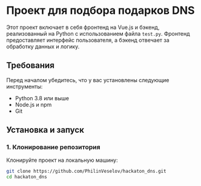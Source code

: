 # Проект для подбора подарков DNS

Этот проект включает в себя фронтенд на Vue.js и бэкенд, реализованный на Python с использованием файла `test.py`. Фронтенд предоставляет интерфейс пользователя, а бэкенд отвечает за обработку данных и логику.

## Требования

Перед началом убедитесь, что у вас установлены следующие инструменты:

- Python 3.8 или выше
- Node.js и npm
- Git

## Установка и запуск

### 1. Клонирование репозитория

Клонируйте проект на локальную машину:

```bash
git clone https://github.com/PhilinVeselov/hackaton_dns.git
cd hackaton_dns
